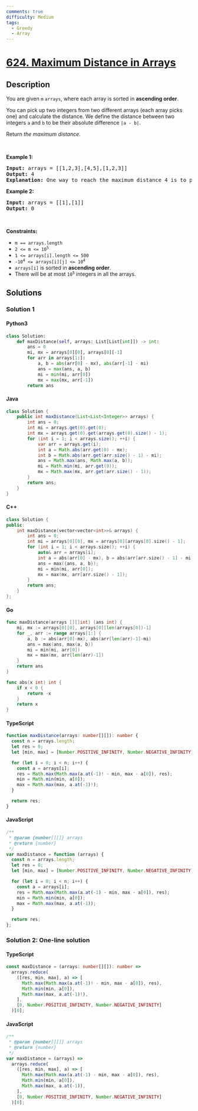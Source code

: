 ```yaml
---
comments: true
difficulty: Medium
tags:
  - Greedy
  - Array
---
```


<!-- problem:start -->

# [624. Maximum Distance in Arrays](https://leetcode.com/problems/maximum-distance-in-arrays)


## Description

<!-- description:start -->

<p>You are given <code>m</code> <code>arrays</code>, where each array is sorted in <strong>ascending order</strong>.</p>

<p>You can pick up two integers from two different arrays (each array picks one) and calculate the distance. We define the distance between two integers <code>a</code> and <code>b</code> to be their absolute difference <code>|a - b|</code>.</p>

<p>Return <em>the maximum distance</em>.</p>

<p>&nbsp;</p>
<p><strong class="example">Example 1:</strong></p>

<pre>
<strong>Input:</strong> arrays = [[1,2,3],[4,5],[1,2,3]]
<strong>Output:</strong> 4
<strong>Explanation:</strong> One way to reach the maximum distance 4 is to pick 1 in the first or third array and pick 5 in the second array.
</pre>

<p><strong class="example">Example 2:</strong></p>

<pre>
<strong>Input:</strong> arrays = [[1],[1]]
<strong>Output:</strong> 0
</pre>

<p>&nbsp;</p>
<p><strong>Constraints:</strong></p>

<ul>
	<li><code>m == arrays.length</code></li>
	<li><code>2 &lt;= m &lt;= 10<sup>5</sup></code></li>
	<li><code>1 &lt;= arrays[i].length &lt;= 500</code></li>
	<li><code>-10<sup>4</sup> &lt;= arrays[i][j] &lt;= 10<sup>4</sup></code></li>
	<li><code>arrays[i]</code> is sorted in <strong>ascending order</strong>.</li>
	<li>There will be at most <code>10<sup>5</sup></code> integers in all the arrays.</li>
</ul>

<!-- description:end -->

## Solutions

<!-- solution:start -->

### Solution 1

<!-- tabs:start -->

#### Python3

```python
class Solution:
    def maxDistance(self, arrays: List[List[int]]) -> int:
        ans = 0
        mi, mx = arrays[0][0], arrays[0][-1]
        for arr in arrays[1:]:
            a, b = abs(arr[0] - mx), abs(arr[-1] - mi)
            ans = max(ans, a, b)
            mi = min(mi, arr[0])
            mx = max(mx, arr[-1])
        return ans
```

#### Java

```java
class Solution {
    public int maxDistance(List<List<Integer>> arrays) {
        int ans = 0;
        int mi = arrays.get(0).get(0);
        int mx = arrays.get(0).get(arrays.get(0).size() - 1);
        for (int i = 1; i < arrays.size(); ++i) {
            var arr = arrays.get(i);
            int a = Math.abs(arr.get(0) - mx);
            int b = Math.abs(arr.get(arr.size() - 1) - mi);
            ans = Math.max(ans, Math.max(a, b));
            mi = Math.min(mi, arr.get(0));
            mx = Math.max(mx, arr.get(arr.size() - 1));
        }
        return ans;
    }
}
```

#### C++

```cpp
class Solution {
public:
    int maxDistance(vector<vector<int>>& arrays) {
        int ans = 0;
        int mi = arrays[0][0], mx = arrays[0][arrays[0].size() - 1];
        for (int i = 1; i < arrays.size(); ++i) {
            auto& arr = arrays[i];
            int a = abs(arr[0] - mx), b = abs(arr[arr.size() - 1] - mi);
            ans = max({ans, a, b});
            mi = min(mi, arr[0]);
            mx = max(mx, arr[arr.size() - 1]);
        }
        return ans;
    }
};
```

#### Go

```go
func maxDistance(arrays [][]int) (ans int) {
	mi, mx := arrays[0][0], arrays[0][len(arrays[0])-1]
	for _, arr := range arrays[1:] {
		a, b := abs(arr[0]-mx), abs(arr[len(arr)-1]-mi)
		ans = max(ans, max(a, b))
		mi = min(mi, arr[0])
		mx = max(mx, arr[len(arr)-1])
	}
	return ans
}

func abs(x int) int {
	if x < 0 {
		return -x
	}
	return x
}
```

#### TypeScript

```ts
function maxDistance(arrays: number[][]): number {
  const n = arrays.length;
  let res = 0;
  let [min, max] = [Number.POSITIVE_INFINITY, Number.NEGATIVE_INFINITY];

  for (let i = 0; i < n; i++) {
    const a = arrays[i];
    res = Math.max(Math.max(a.at(-1)! - min, max - a[0]), res);
    min = Math.min(min, a[0]);
    max = Math.max(max, a.at(-1)!);
  }

  return res;
}
```

#### JavaScript

```js
/**
 * @param {number[][]} arrays
 * @return {number}
 */
var maxDistance = function (arrays) {
  const n = arrays.length;
  let res = 0;
  let [min, max] = [Number.POSITIVE_INFINITY, Number.NEGATIVE_INFINITY];

  for (let i = 0; i < n; i++) {
    const a = arrays[i];
    res = Math.max(Math.max(a.at(-1) - min, max - a[0]), res);
    min = Math.min(min, a[0]);
    max = Math.max(max, a.at(-1));
  }

  return res;
};
```

<!-- tabs:end -->

<!-- solution:end -->

<!-- solution:start -->

### Solution 2: One-line solution

<!-- tabs:start -->

#### TypeScript

```ts
const maxDistance = (arrays: number[][]): number =>
  arrays.reduce(
    ([res, min, max], a) => [
      Math.max(Math.max(a.at(-1)! - min, max - a[0]), res),
      Math.min(min, a[0]),
      Math.max(max, a.at(-1)!),
    ],
    [0, Number.POSITIVE_INFINITY, Number.NEGATIVE_INFINITY]
  )[0];
```

#### JavaScript

```js
/**
 * @param {number[][]} arrays
 * @return {number}
 */
var maxDistance = (arrays) =>
  arrays.reduce(
    ([res, min, max], a) => [
      Math.max(Math.max(a.at(-1) - min, max - a[0]), res),
      Math.min(min, a[0]),
      Math.max(max, a.at(-1)),
    ],
    [0, Number.POSITIVE_INFINITY, Number.NEGATIVE_INFINITY]
  )[0];
```

<!-- tabs:end -->

<!-- solution:end -->

<!-- problem:end -->
